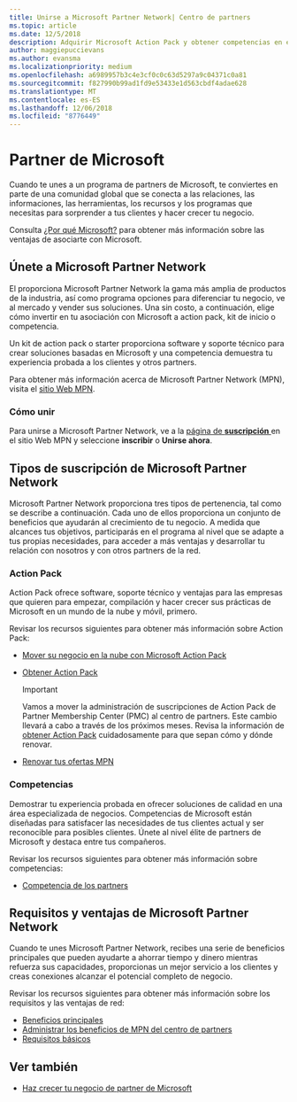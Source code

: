 ```yaml
---
title: Unirse a Microsoft Partner Network| Centro de partners
ms.topic: article
ms.date: 12/5/2018
description: Adquirir Microsoft Action Pack y obtener competencias en el Centro de partners
author: maggiepuccievans
ms.author: evansma
ms.localizationpriority: medium
ms.openlocfilehash: a6989957b3c4e3cf0c0c63d5297a9c04371c0a81
ms.sourcegitcommit: f827990b99ad1fd9e53433e1d563cbdf4adae628
ms.translationtype: MT
ms.contentlocale: es-ES
ms.lasthandoff: 12/06/2018
ms.locfileid: "8776449"
---
```

<!-- Note from Maggie on Dec 5, 2018: I can no longer tell what purpose this article serves. I'm going to redirect it to the mpn-overview.md topic and move the relevant information there. In the interim, I've copied and pasted the content from the MPN overview topic into this one in case anyone out there has it bookmarked.
-->

# <a name="partner-with-microsoft"></a>Partner de Microsoft

Cuando te unes a un programa de partners de Microsoft, te conviertes en parte de una comunidad global que se conecta a las relaciones, las informaciones, las herramientas, los recursos y los programas que necesitas para sorprender a tus clientes y hacer crecer tu negocio.

Consulta [¿Por qué Microsoft?](https://partner.microsoft.com/business-opportunities/why-microsoft) para obtener más información sobre las ventajas de asociarte con Microsoft. 

## <a name="join-the-microsoft-partner-network"></a>Únete a Microsoft Partner Network

<!-- 12/5/18 The content below was copied and pasted directly from the Membership page of the MPN site (https://partner.microsoft.com/en-us/membership)-->

El proporciona Microsoft Partner Network la gama más amplia de productos de la industria, así como programa opciones para diferenciar tu negocio, ve al mercado y vender sus soluciones. Una sin costo, a continuación, elige cómo invertir en tu asociación con Microsoft a action pack, kit de inicio o competencia.

Un kit de action pack o starter proporciona software y soporte técnico para crear soluciones basadas en Microsoft y una competencia demuestra tu experiencia probada a los clientes y otros partners.

Para obtener más información acerca de Microsoft Partner Network (MPN), visita el [sitio Web MPN](https://partner.microsoft.com/commercial).

### <a name="how-to-join"></a>Cómo unir

Para unirse a Microsoft Partner Network, ve a la [página de **suscripción** ](https://partner.microsoft.com/membership) en el sitio Web MPN y seleccione **inscribir** o **Unirse ahora**.

## <a name="microsoft-partner-network-membership-types"></a>Tipos de suscripción de Microsoft Partner Network

<!-- 12/5/18 The content below was copied and pasted directly from the Membership pages of the MPN site (https://partner.microsoft.com/en-us/membership)-->

Microsoft Partner Network proporciona tres tipos de pertenencia, tal como se describe a continuación. Cada uno de ellos proporciona un conjunto de beneficios que ayudarán al crecimiento de tu negocio. A medida que alcances tus objetivos, participarás en el programa al nivel que se adapte a tus propias necesidades, para acceder a más ventajas y desarrollar tu relación con nosotros y con otros partners de la red.

### <a name="action-pack"></a>Action Pack

Action Pack ofrece software, soporte técnico y ventajas para las empresas que quieren para empezar, compilación y hacer crecer sus prácticas de Microsoft en un mundo de la nube y móvil, primero. 

Revisar los recursos siguientes para obtener más información sobre Action Pack:

- [Mover su negocio en la nube con Microsoft Action Pack](https://partner.microsoft.com/membership/action-pack)
- [Obtener Action Pack](mpn-get-action-pack.md)
  
    >[!IMPORTANT]
    >Vamos a mover la administración de suscripciones de Action Pack de Partner Membership Center (PMC) al centro de partners. Este cambio llevará a cabo a través de los próximos meses. Revisa la información de [obtener Action Pack](mpn-get-action-pack.md) cuidadosamente para que sepan cómo y dónde renovar.  

- [Renovar tus ofertas MPN](renew-mpn-offers.md)

### <a name="competencies"></a>Competencias

Demostrar tu experiencia probada en ofrecer soluciones de calidad en una área especializada de negocios. Competencias de Microsoft están diseñadas para satisfacer las necesidades de tus clientes actual y ser reconocible para posibles clientes. Únete al nivel élite de partners de Microsoft y destaca entre tus compañeros.

Revisar los recursos siguientes para obtener más información sobre competencias:

- [Competencia de los partners](https://partner.microsoft.com/membership/competencies)

## <a name="microsoft-partner-network-benefits-and-requirements"></a>Requisitos y ventajas de Microsoft Partner Network

Cuando te unes Microsoft Partner Network, recibes una serie de beneficios principales que pueden ayudarte a ahorrar tiempo y dinero mientras refuerza sus capacidades, proporcionas un mejor servicio a los clientes y creas conexiones alcanzar el potencial completo de negocio.

Revisar los recursos siguientes para obtener más información sobre los requisitos y las ventajas de red:

- [Beneficios principales](https://partner.microsoft.com/en-us/membership/core-benefits#simple-tab-content-1)
- [Administrar los beneficios de MPN del centro de partners](manage-your-partner-network-benefits.md)
- [Requisitos básicos](https://partner.microsoft.com/en-us/membership/core-benefits#simple-tab-content-2)

## <a name="see-also"></a>Ver también
- [Haz crecer tu negocio de partner de Microsoft](grow-your-business.md)
